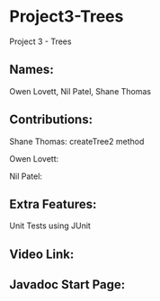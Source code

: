 # Project3-Trees
Project 3 - Trees

Names:
-
Owen Lovett, Nil Patel, Shane Thomas

Contributions:
-
Shane Thomas: createTree2 method

Owen Lovett: 

Nil Patel: 

Extra Features:
-
Unit Tests using JUnit

Video Link:
- 


Javadoc Start Page:
-
